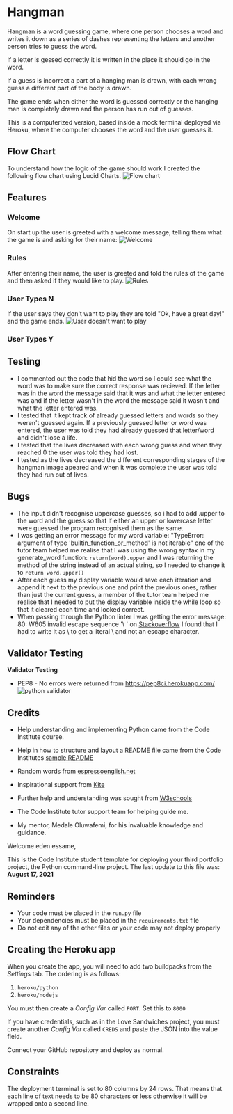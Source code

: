 # Hangman

Hangman is a word guessing game, where one person chooses a word and writes it down as a series of dashes representing the letters and another person tries to guess the word. 

If a letter is gessed correctly it is written in the place it should go in the word. 

If a guess is incorrect a part of a hanging man is drawn, with each wrong guess a different part of the body is drawn. 

The game ends when either the word is guessed correctly or the hanging man is completely drawn and the person has run out of guesses.

This is a computerized version, based inside a mock terminal deployed via Heroku, where the computer chooses the word and the user guesses it.

## Flow Chart

To understand how the logic of the game should work I created the following flow chart using Lucid Charts.
![Flow chart](README-assets/Hangman-Flowchart.png)

## Features

### Welcome

On start up the user is greeted with a welcome message, telling them what the game is and asking for their name:
![Welcome](README-assets/Welcome.png)

### Rules 

After entering their name, the user is greeted and told the rules of the game and then asked if they would like to play.
![Rules](README-assets/Rules.png) 

### User Types N

If the user says they don't want to play they are told "Ok, have a great day!" and the game ends.
![User doesn't want to play](README-assets/No.png)

### User Types Y

## Testing

* I commented out the code that hid the word so I could see what the word was to make sure the correct response was recieved. If the letter was in the word the message said that it was and what the letter entered was and if the letter wasn't in the word the message said it wasn't and what the letter entered was.
* I tested that it kept track of already guessed letters and words so they weren't guessed again. If a previously guessed letter or word was entered, the user was told they had already guessed that letter/word and didn't lose a life.
* I tested that the lives decreased with each wrong guess and when they reached 0 the user was told they had lost. 
* I tested as the lives decreased the different corresponding stages of the hangman image apeared and when it was complete the user was told they had run out of lives.

## Bugs

* The input didn't recognise uppercase guesses, so i had to add .upper to the word and the guess so that if either an upper or lowercase letter were guessed the program recognised them as the same.
* I was getting an error message for my word variable: "TypeError: argument of type 'builtin_function_or_method' is not iterable" one of the tutor team helped me realise that I was using the wrong syntax in my generate_word function: `return(word).upper` and I was returning the method of the string instead of an actual string, so I needed to change it to `return word.upper()`
* After each guess my display variable would save each iteration and append it next to the previous one and print the previous ones, rather than just the current guess, a member of the tutor team helped me realise that I needed to put the display variable inside the while loop so that it cleared each time and looked correct.
* When passing through the Python linter I was getting the error message: 80: W605 invalid escape sequence '\ ' on [Stackoverflow](https://stackoverflow.com/questions/52335970/how-to-fix-syntaxwarning-invalid-escape-sequence-in-python) I found that I had to write it as \\ to get a literal \ and not an escape character.

## Validator Testing
**Validator Testing**
  - PEP8 - No errors were returned from https://pep8ci.herokuapp.com/
![python validator](README-assets/Python-linter.png)

## Credits

* Help understanding and implementing Python came from the Code Institute course.

* Help in how to structure and layout a README file came from the Code Institutes [sample README](https://github.com/Code-Institute-Solutions/readme-template?tab=readme-ov-file)

* Random words from [espressoenglish.net](https://www.espressoenglish.net/the-100-most-common-words-in-english/)

* Inspirational support from [Kite](https://www.youtube.com/watch?v=m4nEnsavl6w&t=292s)

* Further help and understanding was sought from [W3schools](https://www.w3schools.com/html/default.asp)

* The Code Institute tutor support team for helping guide me.

* My mentor, Medale Oluwafemi, for his invaluable knowledge and guidance.

Welcome eden essame,

This is the Code Institute student template for deploying your third portfolio project, the Python command-line project. The last update to this file was: **August 17, 2021**

## Reminders

* Your code must be placed in the `run.py` file
* Your dependencies must be placed in the `requirements.txt` file
* Do not edit any of the other files or your code may not deploy properly

## Creating the Heroku app

When you create the app, you will need to add two buildpacks from the _Settings_ tab. The ordering is as follows:

1. `heroku/python`
2. `heroku/nodejs`

You must then create a _Config Var_ called `PORT`. Set this to `8000`

If you have credentials, such as in the Love Sandwiches project, you must create another _Config Var_ called `CREDS` and paste the JSON into the value field.

Connect your GitHub repository and deploy as normal.

## Constraints

The deployment terminal is set to 80 columns by 24 rows. That means that each line of text needs to be 80 characters or less otherwise it will be wrapped onto a second line.